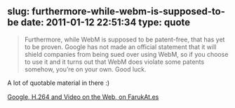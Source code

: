 slug: furthermore-while-webm-is-supposed-to-be
date: 2011-01-12 22:51:34
type: quote
---

> Furthermore, while WebM is supposed to be patent-free, that has yet to be proven. Google has not made an official statement that it will shield companies from being sued over using WebM, so if you choose to use it and it turns out that WebM does violate some patents somehow, you’re on your own. Good luck.

A lot of quotable material in there :)

 [Google, H.264 and Video on the Web, on FarukAt.es](http://farukat.es/journal/2011/01/488-google-h264-and-video-web)

